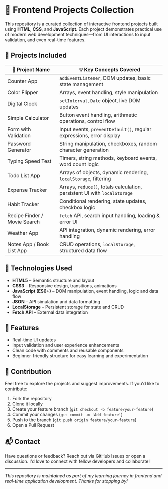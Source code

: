 # 🚀 Frontend Projects Collection

This repository is a curated collection of interactive frontend projects built using **HTML**, **CSS**, and **JavaScript**. Each project demonstrates practical use of modern web development techniques—from UI interactions to input validation, and even real-time features.

## 📁 Projects Included


| 🧪 Project Name               | 💡 Key Concepts Covered                                                                |
|-----------------------------|-----------------------------------------------------------------------------------------|
| Counter App                 | `addEventListener`, DOM updates, basic state management                                |
| Color Flipper               | Arrays, event handling, style manipulation                                             |
| Digital Clock               | `setInterval`, `Date` object, live DOM updates                                        |
| Simple Calculator           | Button event handling, arithmetic operations, control flow                            |
| Form with Validation        | Input events, `preventDefault()`, regular expressions, error display                  |
| Password Generator          | String manipulation, checkboxes, random character generation                          |
| Typing Speed Test           | Timers, string methods, keyboard events, word count logic                             |
| Todo List App               | Arrays of objects, dynamic rendering, `localStorage`, filtering                        |
| Expense Tracker             | Arrays, `reduce()`, totals calculation, persistent UI with `localStorage`             |
| Habit Tracker               | Conditional rendering, state updates, checkbox logic                                  |
| Recipe Finder / Movie Search| `fetch` API, search input handling, loading & error UI                                |
| Weather App                 | API integration, dynamic rendering, error handling                                    |
| Notes App / Book List App   | CRUD operations, `localStorage`, structured data flow                                 |


## 🔧 Technologies Used

- **HTML5** – Semantic structure and layout
- **CSS3** – Responsive design, transitions, animations
- **JavaScript (ES6+)** – DOM manipulation, event handling, logic and data flow
- **JSON** – API simulation and data formatting
- **LocalStorage** – Persistent storage for state and CRUD
- **Fetch API** – External data integration

## 🌟 Features

- Real-time UI updates
- Input validation and user experience enhancements
- Clean code with comments and reusable components
- Beginner-friendly structure for easy learning and experimentation

## 🤝 Contribution

Feel free to explore the projects and suggest improvements. If you'd like to contribute:
1. Fork the repository
2. Clone it locally
3. Create your feature branch (`git checkout -b feature/your-feature`)
4. Commit your changes (`git commit -m 'Add feature'`)
5. Push to the branch (`git push origin feature/your-feature`)
6. Open a Pull Request

## 📬 Contact

Have questions or feedback? Reach out via GitHub Issues or open a discussion. I'd love to connect with fellow developers and collaborate!

---

_This repository is maintained as part of my learning journey in frontend and real-time application development. Thanks for stopping by!_

